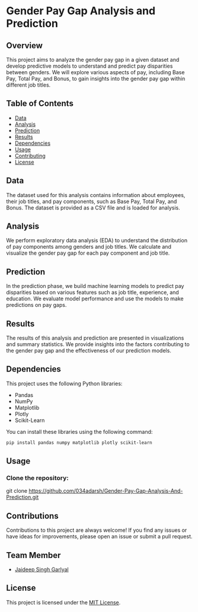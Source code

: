 # Gender Pay Gap Analysis and Prediction

## Overview
This project aims to analyze the gender pay gap in a given dataset and develop predictive models to understand and predict pay disparities between genders. We will explore various aspects of pay, including Base Pay, Total Pay, and Bonus, to gain insights into the gender pay gap within different job titles.

## Table of Contents
- [Data](#data)
- [Analysis](#analysis)
- [Prediction](#prediction)
- [Results](#results)
- [Dependencies](#dependencies)
- [Usage](#usage)
- [Contributing](#contributing)
- [License](#license)

## Data
The dataset used for this analysis contains information about employees, their job titles, and pay components, such as Base Pay, Total Pay, and Bonus. The dataset is provided as a CSV file and is loaded for analysis.

## Analysis
We perform exploratory data analysis (EDA) to understand the distribution of pay components among genders and job titles. We calculate and visualize the gender pay gap for each pay component and job title.

## Prediction
In the prediction phase, we build machine learning models to predict pay disparities based on various features such as job title, experience, and education. We evaluate model performance and use the models to make predictions on pay gaps.

## Results
The results of this analysis and prediction are presented in visualizations and summary statistics. We provide insights into the factors contributing to the gender pay gap and the effectiveness of our prediction models.

## Dependencies
This project uses the following Python libraries:
- Pandas
- NumPy
- Matplotlib
- Plotly
- Scikit-Learn

You can install these libraries using the following command:
```bash
pip install pandas numpy matplotlib plotly scikit-learn
```
## Usage
### Clone the repository:
git clone https://github.com/034adarsh/Gender-Pay-Gap-Analysis-And-Prediction.git

## Contributions

Contributions to this project are always welcome! If you find any issues or have ideas for improvements, please open an issue or submit a pull request.

## Team Member
- [Jaideep Singh Garlyal](mailto:jg8376@srmist.edu.in)
  
## License

This project is licensed under the [MIT License](LICENSE).




